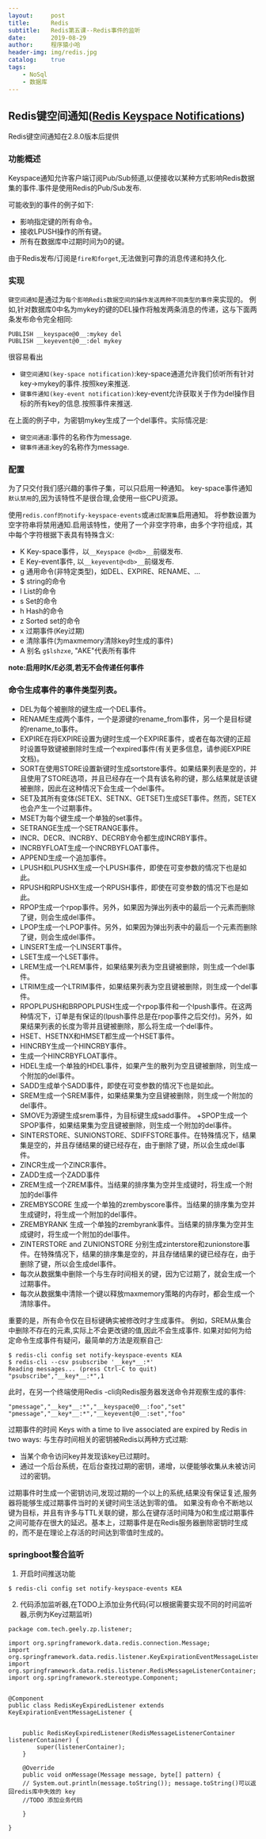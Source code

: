 ```yaml
---
layout:     post
title:      Redis
subtitle:   Redis第五课--Redis事件的监听
date:       2019-08-29
author:     程序猿小哈
header-img: img/redis.jpg
catalog: 	true
tags:
    - NoSql
    - 数据库
---
```


## Redis键空间通知([Redis Keyspace Notifications]("https://redis.io/topics/notifications"))

Redis键空间通知在2.8.0版本后提供

### 功能概述
Keyspace通知允许客户端订阅Pub/Sub频道,以便接收以某种方式影响Redis数据集的事件.事件是使用Redis的Pub/Sub发布.

可能收到的事件的例子如下:
+ 影响指定键的所有命令。
+ 接收LPUSH操作的所有键。
+ 所有在数据库中过期时间为0的键。

由于Redis发布/订阅是`fire和forget`,无法做到可靠的消息传递和持久化.


### 实现
`键空间通知`是通过为`每个影响Redis数据空间的操作发送两种不同类型的事件`来实现的。
例如,针对数据库0中名为mykey的键的DEL操作将触发两条消息的传递，这与下面两条发布命令完全相同:
```
PUBLISH __keyspace@0__:mykey del
PUBLISH __keyevent@0__:del mykey
```

很容易看出 
+ `键空间通知(key-space notification)`:key-space通道允许我们侦听所有针对key->mykey的事件.按照key来推送.
+ `键事件通知(key-event notification)`:key-event允许获取关于作为del操作目标的所有key的信息.按照事件来推送.

在上面的例子中，为密钥mykey生成了一个del事件。实际情况是:
+ `键空间通道`:事件的名称作为message.
+ `键事件通道`:key的名称作为message.

### 配置
为了只交付我们感兴趣的事件子集，可以只启用一种通知。
key-space事件通知`默认禁用`的,因为该特性不是很合理,会使用一些CPU资源。

使用`redis.conf的notify-keyspace-events`或`通过配置集`启用通知。
将参数设置为空字符串将禁用通知.启用该特性，使用了一个非空字符串，由多个字符组成，其中每个字符根据下表具有特殊含义:
+ K     Key-space事件，以`__Keyspace @<db>__`前缀发布.
+ E     Key-event事件, 以`__keyevent@<db>__`前缀发布.
+ g     通用命令(非特定类型)，如DEL、EXPIRE、RENAME、…
+ $     string的命令
+ l     List的命令
+ s     Set的命令
+ h     Hash的命令
+ z     Sorted set的命令
+ x     过期事件(Key过期)
+ e     清除事件(为maxmemory清除key时生成的事件)
+ A     别名 `g$lshzxe`, "AKE"代表所有事件

**note:启用时K/E必须,若无不会传递任何事件**

### 命令生成事件的事件类型列表。
+ DEL为每个被删除的键生成一个DEL事件。
+ RENAME生成两个事件，一个是源键的rename_from事件，另一个是目标键的rename_to事件。
+ EXPIRE在将EXPIRE设置为键时生成一个EXPIRE事件，或者在每次键的正超时设置导致键被删除时生成一个expired事件(有关更多信息，请参阅EXPIRE文档)。
+ SORT在使用STORE设置新键时生成sortstore事件。如果结果列表是空的，并且使用了STORE选项，并且已经存在一个具有该名称的键，那么结果就是该键被删除，因此在这种情况下会生成一个del事件。
+ SET及其所有变体(SETEX、SETNX、GETSET)生成SET事件。然而，SETEX也会产生一个过期事件。
+ MSET为每个键生成一个单独的set事件。
+ SETRANGE生成一个SETRANGE事件。
+ INCR、DECR、INCRBY、DECRBY命令都生成INCRBY事件。
+ INCRBYFLOAT生成一个INCRBYFLOAT事件。
+ APPEND生成一个追加事件。
+ LPUSH和LPUSHX生成一个LPUSH事件，即使在可变参数的情况下也是如此。
+ RPUSH和RPUSHX生成一个RPUSH事件，即使在可变参数的情况下也是如此。
+ RPOP生成一个rpop事件。另外，如果因为弹出列表中的最后一个元素而删除了键，则会生成del事件。
+ LPOP生成一个LPOP事件。另外，如果因为弹出列表中的最后一个元素而删除了键，则会生成del事件。
+ LINSERT生成一个LINSERT事件。
+ LSET生成一个LSET事件。
+ LREM生成一个LREM事件，如果结果列表为空且键被删除，则生成一个del事件。
+ LTRIM生成一个LTRIM事件，如果结果列表为空且键被删除，则生成一个del事件。
+ RPOPLPUSH和BRPOPLPUSH生成一个rpop事件和一个lpush事件。在这两种情况下，订单是有保证的(lpush事件总是在rpop事件之后交付)。另外，如果结果列表的长度为零并且键被删除，那么将生成一个del事件。
+ HSET、HSETNX和HMSET都生成一个HSET事件。
+ HINCRBY生成一个HINCRBY事件。
+ 生成一个HINCRBYFLOAT事件。
+ HDEL生成一个单独的HDEL事件，如果产生的散列为空且键被删除，则生成一个附加的del事件。
+ SADD生成单个SADD事件，即使在可变参数的情况下也是如此。
+ SREM生成一个SREM事件，如果结果集为空且键被删除，则生成一个附加的del事件。
+ SMOVE为源键生成srem事件，为目标键生成sadd事件。
+SPOP生成一个SPOP事件，如果结果集为空且键被删除，则生成一个附加的del事件。
+ SINTERSTORE、SUNIONSTORE、SDIFFSTORE事件。在特殊情况下，结果集是空的，并且存储结果的键已经存在，由于删除了键，所以会生成del事件。
+ ZINCR生成一个ZINCR事件。
+ ZADD生成一个ZADD事件
+ ZREM生成一个ZREM事件。当结果的排序集为空并生成键时，将生成一个附加的del事件
+ ZREMBYSCORE 生成一个单独的zrembyscore事件。当结果的排序集为空并生成键时，将生成一个附加的del事件。
+ ZREMBYRANK 生成一个单独的zrembyrank事件。当结果的排序集为空并生成键时，将生成一个附加的del事件。
+ ZINTERSTORE and ZUNIONSTORE 分别生成zinterstore和zunionstore事件。在特殊情况下，结果的排序集是空的，并且存储结果的键已经存在，由于删除了键，所以会生成del事件。
+ 每次从数据集中删除一个与生存时间相关的键，因为它过期了，就会生成一个过期事件。
+ 每次从数据集中清除一个键以释放maxmemory策略的内存时，都会生成一个清除事件。

重要的是，所有命令仅在目标键确实被修改时才生成事件。
例如，SREM从集合中删除不存在的元素,实际上不会更改键的值,因此不会生成事件.
如果对如何为给定命令生成事件有疑问，最简单的方法是观察自己:
```
$ redis-cli config set notify-keyspace-events KEA
$ redis-cli --csv psubscribe '__key*__:*'
Reading messages... (press Ctrl-C to quit)
"psubscribe","__key*__:*",1
```
此时，在另一个终端使用Redis -cli向Redis服务器发送命令并观察生成的事件:
```
"pmessage","__key*__:*","__keyspace@0__:foo","set"
"pmessage","__key*__:*","__keyevent@0__:set","foo"
```

过期事件的时间
Keys with a time to live associated are expired by Redis in two ways:
与生存时间相关的密钥被Redis以两种方式过期:
+ 当某个命令访问key并发现该key已过期时。
+ 通过一个后台系统，在后台查找过期的密钥，递增，以便能够收集从未被访问过的密钥。

过期事件时生成一个密钥访问,发现过期的一个以上的系统,结果没有保证复述,服务器将能够生成过期事件当时的关键时间生活达到零的值。
如果没有命令不断地以键为目标，并且有许多与TTL关联的键，那么在键存活时间降为0和生成过期事件之间可能存在很大的延迟。基本上，过期事件是在Redis服务器删除密钥时生成的，而不是在理论上存活的时间达到零值时生成的。

### springboot整合监听

1. 开启时间推送功能
```
$ redis-cli config set notify-keyspace-events KEA
```

2. 代码添加监听器,在TODO上添加业务代码(可以根据需要实现不同的时间监听器,示例为Key过期监听)
```
package com.tech.geely.zp.listener;

import org.springframework.data.redis.connection.Message;
import org.springframework.data.redis.listener.KeyExpirationEventMessageListener;
import org.springframework.data.redis.listener.RedisMessageListenerContainer;
import org.springframework.stereotype.Component;


@Component
public class RedisKeyExpiredListener extends KeyExpirationEventMessageListener {


    public RedisKeyExpiredListener(RedisMessageListenerContainer listenerContainer) {
        super(listenerContainer);
    }

    @Override
    public void onMessage(Message message, byte[] pattern) {
    // System.out.println(message.toString()); message.toString()可以返回redis库中失效的 key
    //TODO 添加业务代码
    
    }

}

```